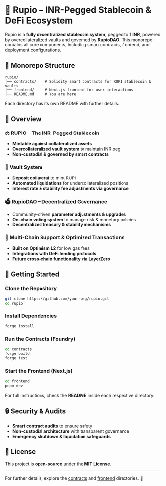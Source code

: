 # 🚀 Rupio – INR-Pegged Stablecoin & DeFi Ecosystem  

Rupio is a **fully decentralized stablecoin system**, pegged to **1 INR**, powered by overcollateralized vaults and governed by **RupioDAO**. This monorepo contains all core components, including smart contracts, frontend, and deployment configurations.  

## 📂 Monorepo Structure  

```
rupio/
│── contracts/    # Solidity smart contracts for RUPI stablecoin & vaults  
│── frontend/     # Next.js frontend for user interactions  
│── README.md     # You are here  
```

Each directory has its own README with further details.

## 🌟 Overview  

### ⚖️ **RUPIO – The INR-Pegged Stablecoin**  
- **Mintable against collateralized assets**  
- **Overcollateralized vault system** to maintain INR peg  
- **Non-custodial & governed by smart contracts**  

### 🏦 **Vault System**  
- **Deposit collateral** to mint RUPI  
- **Automated liquidations** for undercollateralized positions  
- **Interest rate & stability fee adjustments via governance**  

### 🗳️ **RupioDAO – Decentralized Governance**  
- Community-driven **parameter adjustments & upgrades**  
- **On-chain voting system** to manage risk & monetary policies  
- **Decentralized treasury & stability mechanisms**  

### 🌉 **Multi-Chain Support & Optimized Transactions**  
- **Built on Optimism L2** for low gas fees  
- **Integrations with DeFi lending protocols**  
- **Future cross-chain functionality via LayerZero**  

## 🔧 Getting Started  

### Clone the Repository  
```sh
git clone https://github.com/your-org/rupio.git  
cd rupio  
```

### Install Dependencies  
```sh
forge install  
```

### Run the Contracts (Foundry)  
```sh
cd contracts  
forge build  
forge test  
```

### Start the Frontend (Next.js)  
```sh
cd frontend  
pnpm dev  
```

For full instructions, check the **README** inside each respective directory.

## 🔒 Security & Audits  

- **Smart contract audits** to ensure safety  
- **Non-custodial architecture** with transparent governance  
- **Emergency shutdown & liquidation safeguards**  

## 📜 License  

This project is **open-source** under the **MIT License**.  

---

For further details, explore the [contracts](contracts/README.md) and [frontend](frontend/README.md) directories. 🚀  
